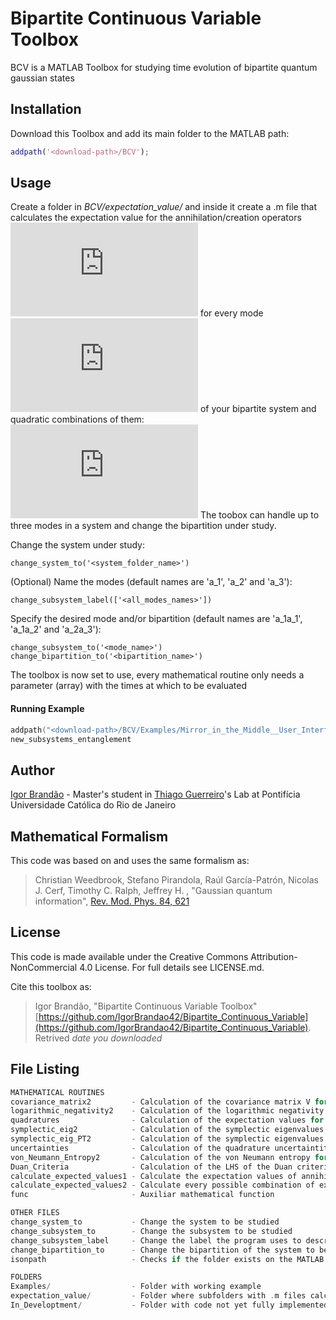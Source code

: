 # Bipartite Continuous Variable Toolbox

BCV is a MATLAB Toolbox for studying time evolution of bipartite quantum gaussian states


## Installation

Download this Toolbox and add its main folder to the MATLAB path:

```MATLAB
addpath('<download-path>/BCV');
```

## Usage

Create a folder in _BCV/expectation_value/_ and inside it create a .m file that calculates the expectation value for the annihilation/creation operators ![equation](https://latex.codecogs.com/gif.latex?%28%5Chat%7Ba%7D_j/%5Chat%7Ba%7D%5E%5Cdagger_j%29) for every mode ![equation](https://latex.codecogs.com/gif.latex?j=1,2) of your bipartite system and quadratic combinations of them:
![equation](https://latex.codecogs.com/gif.latex?%5Chat%7Ba%7D_j%5Chat%7Ba%7D_j%2C%20%5Chat%7Ba%7D%5E%5Cdagger_j%5Chat%7Ba%7D_j%2C%20%5Chat%7Ba%7D_1%5Chat%7Ba%7D_2%2C%20%5Chat%7Ba%7D_1%5Chat%7Ba%7D_2%5E%5Cdagger%5C%3B%20%2Cj%3D1%2C2.) The toobox can handle up to three modes in a system and change the bipartition under study.


Change the system under study:

```
change_system_to('<system_folder_name>')
```
(Optional) Name the modes (default names are 'a_1', 'a_2' and 'a_3'):
```
change_subsystem_label(['<all_modes_names>'])
```

Specify the desired mode and/or bipartition (default names are 'a_1a_1', 'a_1a_2' and 'a_2a_3'):
```
change_subsystem_to('<mode_name>')
change_bipartition_to('<bipartition_name>')
```

The toolbox is now set to use, every mathematical routine only needs a parameter (array) with the times at which to be evaluated

#### Running Example
```c
addpath("<download-path>/BCV/Examples/Mirror_in_the_Middle__User_Interface")
new_subsystems_entanglement
```

## Author
[Igor Brandão](mailto:igorbrandao@aluno.puc-rio.br) - Master's student in [Thiago Guerreiro](mailto:barbosa@puc-rio.br)'s Lab at Pontifícia Universidade Católica do Rio de Janeiro

## Mathematical Formalism
This code was based on and uses the same formalism as:

> Christian Weedbrook, Stefano Pirandola, Raúl García-Patrón, Nicolas J. Cerf, Timothy C. Ralph, Jeffrey H. , "Gaussian quantum information", [Rev. Mod. Phys. 84, 621](https://journals.aps.org/rmp/abstract/10.1103/RevModPhys.84.621)

## License
This code is made available under the Creative Commons Attribution-NonCommercial 4.0 License. For full details see LICENSE.md.

Cite this toolbox as: 
> Igor Brandão, "Bipartite Continuous Variable Toolbox" [https://github.com/IgorBrandao42/Bipartite_Continuous_Variable](https://github.com/IgorBrandao42/Bipartite_Continuous_Variable). Retrived <em>date you downloaded</em>

## File Listing
```C
MATHEMATICAL ROUTINES
covariance_matrix2         - Calculation of the covariance matrix V for a bipartite system
logarithmic_negativity2    - Calculation of the logarithmic negativity for a bipartite system
quadratures                - Calculation of the expectation values for the quadratures of a subsystem
symplectic_eig2            - Calculation of the symplectic eigenvalues of the covariance matrix
symplectic_eig_PT2         - Calculation of the symplectic eigenvalues of the partially transposed
uncertainties              - Calculation of the quadrature uncertaintites of a subsystem
von_Neumann_Entropy2       - Calculation of the von Neumann entropy for a bipartite system
Duan_Criteria              - Calculation of the LHS of the Duan criteria for a bipartite system
calculate_expected_values1 - Calculate the expectation values of annihilation/creation operator
calculate_expected_values2 - Calculate every possible combination of expectation values of annihilation/creation operator
func                       - Auxiliar mathematical function

OTHER FILES
change_system_to           - Change the system to be studied
change_subsystem_to        - Change the subsystem to be studied
change_subsystem_label     - Change the label the program uses to describe each subsystems and bipartitions (pair of subsystems)
change_bipartition_to      - Change the bipartition of the system to be studied
isonpath                   - Checks if the folder exists on the MATLAB path

FOLDERS
Examples/                  - Folder with working example
expectation_value/         - Folder where subfolders with .m files calculating the expectation values should be saved
In_Developtment/           - Folder with code not yet fully implemented
```
